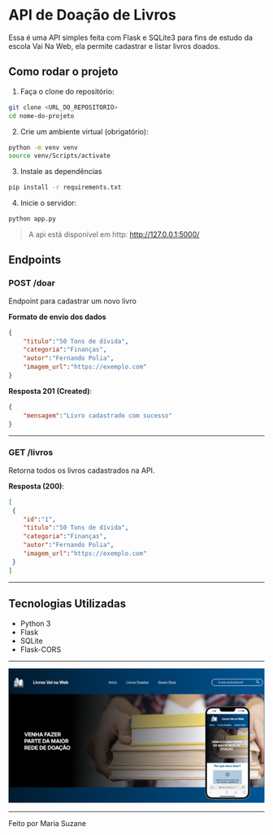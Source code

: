 # API de Doação de Livros

Essa é uma API simples feita com Flask e SQLite3 para fins de estudo da escola Vai Na Web, ela permite cadastrar e listar livros doados.

## Como rodar o projeto

1. Faça o clone do repositório:
```bash
git clone <URL_DO_REPOSITORIO>
cd nome-do-projeto
```

2. Crie um ambiente virtual (obrigatório):
```bash
python -m venv venv
source venv/Scripts/activate
```
3. Instale as dependências
```bash
pip install -r requirements.txt
```

4. Inicie o servidor:
```bash
python app.py
```

> A api está disponível em http: http://127.0.0.1:5000/

## Endpoints

### POST /doar

Endpoint para cadastrar um novo livro

**Formato de envio dos dados**
```json
{
    "titulo":"50 Tons de dívida",
    "categoria":"Finanças",
    "autor":"Fernando Polia",
    "imagem_url":"https://exemplo.com"
}
```

**Resposta 201 (Created)**:
```json
{
    "mensagem":"Livro cadastrado com sucesso"
}
```

---

### GET /livros

Retorna todos os livros cadastrados na API.

**Resposta (200)**:
```json
[
 {
    "id":"1",
    "titulo":"50 Tons de dívida",
    "categoria":"Finanças",
    "autor":"Fernando Polia",
    "imagem_url":"https://exemplo.com"
 }
]
```
--- 

## Tecnologias Utilizadas

- Python 3
- Flask
- SQLite
- Flask-CORS

--- 

<img src="react.png">

---

Feito por Maria Suzane